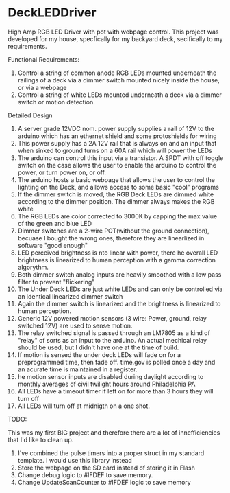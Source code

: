 # DeckLEDDriver

High Amp RGB LED Driver with pot with webpage control.  This project was developed for my house, specfically for my backyard deck, secifically to my requirements.

Functional Requirements:

  1. Control a string of common anode RGB LEDs mounted underneath the railings of a deck via a dimmer switch mounted nicely inside the house, or via a  webpage
  2. Control a string of white LEDs mounted underneath a deck via a dimmer switch or motion detection.

Detailed Design

1. A server grade 12VDC nom. power supply supplies a rail of 12V to the arduino which has an ethernet shield and some protoshields for wiring
2. This power supply has a 2A 12V rail that is always on and an input that when sinked to ground turns on a 60A rail which will power the LEDs
3. The arduino can control this input via a transistor.  A SPDT with off toggle switch on the case allows the user to enable the arduino to control the power, or turn power on, or off.
4. The arduino hosts a basic webpage that allows the user to control the lighting on the Deck, and allows access to some basic "cool" programs
5. If the dimmer switch is moved, the RGB Deck LEDs are dimmed white according to the dimmer position.  The dimmer always makes the RGB white
  1. The RGB LEDs are color corrected to 3000K by capping the max value of the green and blue LED
  2. Dimmer switches are a 2-wire POT(without the ground connection), becuase I bought the wrong ones, therefore they are linearlized in software "good enough"
  3. LED perceived brightness is nto linear with power, there he overall LED brightness is linearized to human perception with a gamma correction algorythm.
  4. Both dimmer switch analog inputs are heavily smoothed with a low pass filter to prevent "flickering"
6. The Under Deck LEDs are just white LEDs and can only be controlled via an identical linearized dimmer switch
  1. Again the dimmer switch is linearized and the brightness is linearized to human perception.
  2. Generic 12V powered motion sensors (3 wire: Power, ground, relay switched 12V) are used to sense motion.
  3. The relay switched signal is passed through an LM7805 as a kind of "relay" of sorts as an input to the arduino.  An actual mechical relay should be used, but I didn't have one at the time of build.
  4. If motion is sensed the under deck LEDs will fade on for a preprogrammed time, then fade off.
  time.gov is polled once a day and an acurate time is maintained in a register.
  5. he motion sensor inputs are disabled during daylight according to monthly averages of civil twilight hours around Philadelphia PA
7. All LEDs have a timeout timer if left on for more than 3 hours they will turn off
8. All LEDs will turn off at midnigth on a one shot.


TODO:

This was my first BIG project and therefore there are a lot of innefficiencies that I'd like to clean up.  

1. I've combined the pulse timers into a proper struct in my standard template.  I would use this library instead
2. Store the webpage on the SD card instead of storing it in Flash
3. Change debug logic to #IFDEF to save memory.
4.  Change UpdateScanCounter to #IFDEF logic to save memory
